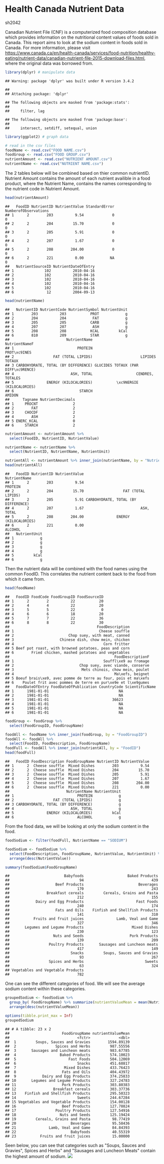 Health Canada Nutrient Data
================
sh2042

Canadian Nutrient File (CNF) is a computerized food composition database which provides information on the nutritional content values of foods sold in Canada. This report aims to look at the sodium content in foods sold in Canada. For more information, please visit <https://www.canada.ca/en/health-canada/services/food-nutrition/healthy-eating/nutrient-data/canadian-nutrient-file-2015-download-files.html>, where the original data was borrowed from.

``` r
library(dplyr) # manipulate data
```

    ## Warning: package 'dplyr' was built under R version 3.4.2

    ## 
    ## Attaching package: 'dplyr'

    ## The following objects are masked from 'package:stats':
    ## 
    ##     filter, lag

    ## The following objects are masked from 'package:base':
    ## 
    ##     intersect, setdiff, setequal, union

``` r
library(ggplot2) # graph data
```

``` r
# read in the csv files
foodName <- read.csv("FOOD NAME.csv")
foodGroup <- read.csv("FOOD GROUP.csv")
nutrientAmount <- read.csv("NUTRIENT AMOUNT.csv")
nutrientName <- read.csv("NUTRIENT NAME.csv")
```

The 2 tables below will be combined based on thier common nutrientID. Nutrient Amount contains the amount of each nutrient availible in a food product, where the Nutrient Name, contains the names corresponding to the nutrient code in Nutrient Amount.

``` r
head(nutrientAmount)
```

    ##   FoodID NutrientID NutrientValue StandardError NumberofObservations
    ## 1      2        203          9.54             0                    0
    ## 2      2        204         15.70             0                    0
    ## 3      2        205          5.91             0                    0
    ## 4      2        207          1.67             0                    0
    ## 5      2        208        204.00             0                    0
    ## 6      2        221          0.00            NA                    0
    ##   NutrientSourceID NutrientDateOfEntry
    ## 1              102          2010-04-16
    ## 2              102          2010-04-16
    ## 3              102          2010-04-16
    ## 4              102          2010-04-16
    ## 5              102          2010-04-16
    ## 6               12          2004-09-13

``` r
head(nutrientName)
```

    ##   NutrientID NutrientCode NutrientSymbol NutrientUnit
    ## 1        203          203           PROT            g
    ## 2        204          204            FAT            g
    ## 3        205          205           CARB            g
    ## 4        207          207            ASH            g
    ## 5        208          208           KCAL         kCal
    ## 6        810          209           STAR            g
    ##                          NutrientName                       NutrientNameF
    ## 1                             PROTEIN                        PROT\xc9INES
    ## 2                  FAT (TOTAL LIPIDS)                      LIPIDES TOTAUX
    ## 3 CARBOHYDRATE, TOTAL (BY DIFFERENCE) GLUCIDES TOTAUX (PAR DIFF\xc9RENCE)
    ## 4                          ASH, TOTAL                    CENDRES, TOTALES
    ## 5               ENERGY (KILOCALORIES)           \xc9NERGIE (KILOCALORIES)
    ## 6                              STARCH                              AMIDON
    ##      Tagname NutrientDecimals
    ## 1     PROCNT                2
    ## 2        FAT                2
    ## 3     CHOCDF                2
    ## 4        ASH                2
    ## 5 ENERC_KCAL                0
    ## 6     STARCH                2

``` r
nutrientAmount <- nutrientAmount %>% 
  select(FoodID, NutrientID, NutrientValue)

nutrientName <- nutrientName %>% 
  select(NutrientID, NutrientName, NutrientUnit)

nutrientAll <- nutrientAmount %>% inner_join(nutrientName, by = "NutrientID")
head(nutrientAll)
```

    ##   FoodID NutrientID NutrientValue                        NutrientName
    ## 1      2        203          9.54                             PROTEIN
    ## 2      2        204         15.70                  FAT (TOTAL LIPIDS)
    ## 3      2        205          5.91 CARBOHYDRATE, TOTAL (BY DIFFERENCE)
    ## 4      2        207          1.67                          ASH, TOTAL
    ## 5      2        208        204.00               ENERGY (KILOCALORIES)
    ## 6      2        221          0.00                             ALCOHOL
    ##   NutrientUnit
    ## 1            g
    ## 2            g
    ## 3            g
    ## 4            g
    ## 5         kCal
    ## 6            g

Then the nutrient data will be combined with the food names using the common FoodID. This correlates the nutrient content back to the food from which it came from.

``` r
head(foodName)
```

    ##   FoodID FoodCode FoodGroupID FoodSourceID
    ## 1      2        2          22           20
    ## 2      4        4          22           20
    ## 3      5        5          22            0
    ## 4      6        6          18           20
    ## 5      7        7          22           36
    ## 6      8        8          22           30
    ##                                        FoodDescription
    ## 1                                       Cheese souffle
    ## 2                         Chop suey, with meat, canned
    ## 3                     Chinese dish, chow mein, chicken
    ## 4                                         Corn fritter
    ## 5 Beef pot roast, with browned potatoes, peas and corn
    ## 6        Fried chicken, mashed potatoes and vegetables
    ##                                                FoodDescriptionF
    ## 1                                         Souffl\xe9 au fromage
    ## 2                              Chop suey, avec viande, conserve
    ## 3                               Mets chinois, chow mein, poulet
    ## 4                                              Ma\xefs, beignet
    ## 5 Boeuf brais\xe9, avec pomme de terre au four, pois et ma\xefs
    ## 6    Poulet frit avec pommes de terre en pur\xe9e et l\xe9gumes
    ##   FoodDateOfEntry FoodDateOfPublication CountryCode ScientificName
    ## 1      1981-01-01                                NA               
    ## 2      1981-01-01                                NA               
    ## 3      1981-01-01                             36623               
    ## 4      1981-01-01                                NA               
    ## 5      1981-01-01                                NA               
    ## 6      1981-01-01                                NA

``` r
foodGroup <- foodGroup %>% 
  select(FoodGroupID, FoodGroupName)

foodAll <- foodName %>% inner_join(foodGroup, by = "FoodGroupID")
foodAll <- foodAll %>%
  select(FoodID, FoodDescription, FoodGroupName)
foodFull <- foodAll %>% inner_join(nutrientAll, by = "FoodID")
head(foodFull)
```

    ##   FoodID FoodDescription FoodGroupName NutrientID NutrientValue
    ## 1      2  Cheese souffle  Mixed Dishes        203          9.54
    ## 2      2  Cheese souffle  Mixed Dishes        204         15.70
    ## 3      2  Cheese souffle  Mixed Dishes        205          5.91
    ## 4      2  Cheese souffle  Mixed Dishes        207          1.67
    ## 5      2  Cheese souffle  Mixed Dishes        208        204.00
    ## 6      2  Cheese souffle  Mixed Dishes        221          0.00
    ##                          NutrientName NutrientUnit
    ## 1                             PROTEIN            g
    ## 2                  FAT (TOTAL LIPIDS)            g
    ## 3 CARBOHYDRATE, TOTAL (BY DIFFERENCE)            g
    ## 4                          ASH, TOTAL            g
    ## 5               ENERGY (KILOCALORIES)         kCal
    ## 6                             ALCOHOL            g

From the food data, we will be looking at only the sodium content in the food.

``` r
foodSodium <- filter(foodFull, NutrientName == "SODIUM")

foodSodium <- foodSodium %>% 
  select(FoodDescription, FoodGroupName, NutrientValue, NutrientUnit) %>%
  arrange(desc(NutrientValue))

summary(foodSodium$FoodGroupName)
```

    ##                         Babyfoods                    Baked Products 
    ##                                94                               439 
    ##                     Beef Products                         Beverages 
    ##                               170                               243 
    ##                 Breakfast cereals         Cereals, Grains and Pasta 
    ##                               212                               155 
    ##            Dairy and Egg Products                        Fast Foods 
    ##                               240                               174 
    ##                     Fats and Oils    Finfish and Shellfish Products 
    ##                               141                               310 
    ##           Fruits and fruit juices               Lamb, Veal and Game 
    ##                               327                               346 
    ##       Legumes and Legume Products                      Mixed Dishes 
    ##                               230                               123 
    ##                    Nuts and Seeds                     Pork Products 
    ##                               139                               209 
    ##                  Poultry Products       Sausages and Luncheon meats 
    ##                               417                               149 
    ##                            Snacks         Soups, Sauces and Gravies 
    ##                                93                               267 
    ##                  Spices and Herbs                            Sweets 
    ##                                63                               324 
    ## Vegetables and Vegetable Products 
    ##                               782

One can see the different categories of food. We will see the average sodium content within these categories.

``` r
groupedSodium <- foodSodium %>%
  group_by( FoodGroupName) %>% summarize(nutrientValueMean = mean(NutrientValue)) %>%
  arrange(desc(nutrientValueMean))

options(tibble.print_max = Inf)
groupedSodium
```

    ## # A tibble: 23 x 2
    ##                        FoodGroupName nutrientValueMean
    ##                               <fctr>             <dbl>
    ##  1         Soups, Sauces and Gravies        1594.89139
    ##  2                  Spices and Herbs         987.55556
    ##  3       Sausages and Luncheon meats         983.67785
    ##  4                    Baked Products         574.10023
    ##  5                        Fast Foods         504.12069
    ##  6                            Snacks         451.68817
    ##  7                      Mixed Dishes         433.76423
    ##  8                     Fats and Oils         404.43972
    ##  9            Dairy and Egg Products         374.25833
    ## 10       Legumes and Legume Products         327.24783
    ## 11                     Pork Products         303.80383
    ## 12                 Breakfast cereals         303.37736
    ## 13    Finfish and Shellfish Products         295.50323
    ## 14                            Sweets         244.67284
    ## 15 Vegetables and Vegetable Products         154.00128
    ## 16                     Beef Products         127.78824
    ## 17                  Poultry Products         127.54916
    ## 18                    Nuts and Seeds         125.19424
    ## 19         Cereals, Grains and Pasta          98.77419
    ## 20                         Beverages          95.58436
    ## 21               Lamb, Veal and Game          84.84393
    ## 22                         Babyfoods          40.55319
    ## 23           Fruits and fruit juices          15.00000

Seen below, you can see that categories such as "Soups, Sauces and Gravies", Spices and Herbs" and "Sausages and Luncheon Meats" contain the highest amount of sodium.
![](HC_Nutrient_Data_files/figure-markdown_github/unnamed-chunk-10-1.png)

